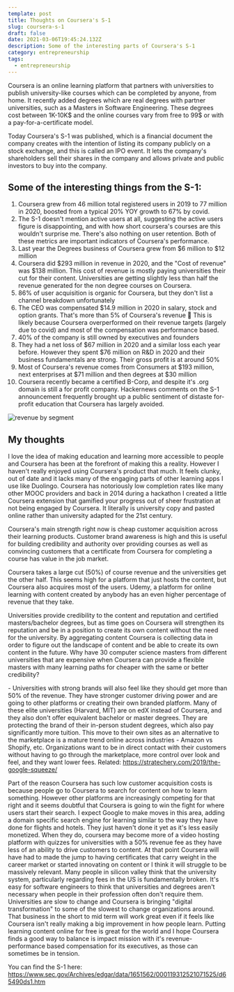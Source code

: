 ```yaml
---
template: post
title: Thoughts on Coursera's S-1
slug: coursera-s-1
draft: false
date: 2021-03-06T19:45:24.132Z
description: Some of the interesting parts of Coursera's S-1
category: entrepreneurship
tags:
  - entrepreneurship
---
```

Coursera is an online learning platform that partners with universities to publish university-like courses which can be completed by anyone, from home. It recently added degrees which are real degrees with partner universities, such as a Masters in Software Engineering. These degrees cost between 1K-10K$ and the online courses vary from free to 99$ or with a pay-for-a-certificate model.

Today Coursera's S-1 was published, which is a financial document the company creates with the intention of listing its company publicly on a stock exchange, and this is called an IPO event. It lets the company's shareholders sell their shares in the company and allows private and public investors to buy into the company.

## Some of the interesting things from the S-1:

1. Coursera grew from 46 million total registered users in 2019 to 77 million in 2020, boosted from a typical 20% YOY growth to 67% by covid. 
2. The S-1 doesn't mention active users at all, suggesting the active users figure is disappointing, and with how short coursera's courses are this wouldn't surprise me. There's also nothing on user retention. Both of these metrics are important indicators of Coursera's performance.
3. Last year the Degrees business of Coursera grew from $6 million to $12 million
4. Coursera did $293 million in revenue in 2020, and the "Cost of revenue" was $138 million. This cost of revenue is mostly paying universities their cut for their content. Universities are getting slightly less than half the revenue generated for the non degree courses on Coursera.
5. 86% of user acquisition is organic for Coursera, but they don't list a channel breakdown unfortunately
6. The CEO was compensated $14.9 million in 2020 in salary, stock and option grants. That's more than 5% of Coursera's revenue 🤯 This is likely because Coursera overperformed on their revenue targets (largely due to covid) and most of the compensation was performance based.
7. 40% of the company is still owned by executives and founders
8. They had a net loss of $67 million in 2020 and a similar loss each year before. However they spent $76 million on R&D in 2020 and their business fundamentals are strong. Their gross profit is at around 50% 
9. Most of Coursera's revenue comes from Consumers at $193 million, next enterprises at $71 million and then degrees at $30 million
10. Coursera recently became a certified B-Corp, and despite it's .org domain is still a for profit company. Hackernews comments on the S-1 announcement frequently brought up a public sentiment of distaste for-profit education that Coursera has largely avoided.

![revenue by segment](/media/g65490g45h10.jpg "Coursera revenue by segment over time")

## My thoughts

I love the idea of making education and learning more accessible to people and Coursera has been at the forefront of making this a reality. However I haven't really enjoyed using Coursera's product that much. It feels clunky, out of date and it lacks many of the engaging parts of other learning apps I use like Duolingo. Coursera has notoriously low completion rates like many other MOOC providers and back in 2014 during a hackathon I created a little Coursera extension that gamified your progress out of sheer frustration at not being engaged by Coursera. It literally is university copy and pasted online rather than university adapted for the 21st century.

Coursera's main strength right now is cheap customer acquisition across their learning products. Customer brand awareness is high and this is useful for building credibility and authority over providing courses as well as convincing customers that a certificate from Coursera for completing a course has value in the job market. 

Coursera takes a large cut (50%) of course revenue and the universities get the other half. This seems high for a platform that just hosts the content, but Coursera also acquires most of the users. Udemy, a platform for online learning with content created by anybody has an even higher percentage of revenue that they take.

Universities provide credibility to the content and reputation and certified masters/bachelor degrees, but as time goes on Coursera will strengthen its reputation and be in a position to create its own content without the need for the university. By aggregating content Coursera is collecting data in order to figure out the landscape of content and be able to create its own content in the future. Why have 30 computer science masters from different universities that are expensive when Coursera can provide a flexible masters with many learning paths for cheaper with the same or better credibility? 

\- Universities with strong brands will also feel like they should get more than 50% of the revenue. They have stronger customer driving power and are going to other platforms or creating their own branded platform. Many of these elite universities (Harvard, MIT) are on edX instead of Coursera, and they also don't offer equivalent bachelor or master degrees. They are protecting the brand of their in-person student degrees, which also pay  significantly more tuition. This move to their own sites as an alternative to the marketplace is a mature trend online across industries - Amazon vs Shopify, etc. Organizations want to be in direct contact with their customers without having to go through the marketplace, more control over look and feel, and they want lower fees. Related: https://stratechery.com/2019/the-google-squeeze/

Part of the reason Coursera has such low customer acquisition costs is because people go to Coursera to search for content on how to learn something. However other platforms are increasingly competing for that right and it seems doubtful that Coursera is going to win the fight for where users start their search. I expect Google to make moves in this area, adding a domain specific search engine for learning similar to the way they have done for flights and hotels. They just haven't done it yet as it's less easily monetized. When they do, coursera may become more of a video hosting platform with quizzes for universities with a 50% revenue fee as they have less of an ability to drive customers to content. At that point Coursera will have had to made the jump to having certificates that carry weight in the career market or started innovating on content or I think it will struggle to be massively relevant. Many people in silicon valley think that the university system, particularly regarding fees in the US is fundamentally broken. It's easy for software engineers to think that universities and degrees aren't necessary when people in their profession often don't require them. Universities are slow to change and Coursera is bringing "digital transformation" to some of the slowest to change organizations around. That business in the short to mid term will work great even if it feels like Coursera isn't really making a big improvement in how people learn. Putting learning content online for free is great for the world and I hope Coursera finds a good way to balance is impact mission with it's revenue-performance based compensation for its executives, as those can sometimes be in tension.



You can find the S-1 here: <https://www.sec.gov/Archives/edgar/data/1651562/000119312521071525/d65490ds1.htm>
